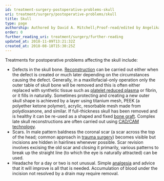 ```yaml
---
id: treatment-surgery-postoperative-problems-skull
uri: treatment/surgery/postoperative-problems/skull
title: Skull
type: page
authorship: Authored by David A. Mitchell;Proof-read/edited by Angelika Sebald
order: 0
further_reading_uri: treatment/surgery/further-reading
updated_at: 2018-11-09T13:21:32Z
created_at: 2018-08-18T15:30:25Z
---
```


<p>Treatments for postoperative problems affecting the skull include:</p>
<ul>
    <li>Defects in the skull bone. <a href="/treatment/surgery/reconstruction">Reconstruction</a>        can be carried out either when the defect is created
        or much later depending on the circumstances causing
        the defect. Generally, in a maxillofacial-only operation
        only the outer table of skull bone will be removed and
        this is often either replaced with synthetic tissue such
        as <a href="/treatment/other/miscellaneous/platelet-plasma">platelet reduced plasma</a>        or fibrin, or it fills in naturally. Sometimes protecting
        and creating a new outer skull shape is achieved by a
        layer using titanium mesh, PEEK (a polyether ketone polymer),
        acrylic, resorbable mesh made from polydioxanone, and
        similar. If full-thickness skull has been removed and
        is healthy it can be re-used as a shaped and fixed
        <a href="/treatment/surgery/reconstruction">bone graft</a>. Complex late skull reconstructions are
            often carried out using <a href="/diagnosis/tests/maths/3d-image">CAD/CAM technology</a>.</li>
    <li>Scars. In male pattern baldness the coronal scar (a scar
        across the top of the head; common approach in <a href="/treatment/surgery/fracture">trauma surgery</a>)
        becomes visible but incisions are hidden in hairlines
        whenever possible. Scar revision involves excising the
        old scar and closing it primarily, various patterns to
        break up the straight line (to which the eye is naturally
        attracted) can be used.</li>
    <li>Headache for a day or two is not unusual. Simple <a href="/treatment/other/medication/pain">analgesia</a>        and advice that it will improve is all that is needed.
        Accumulation of blood under the incision not resolved
        by a drain may require removal.</li>
</ul>
